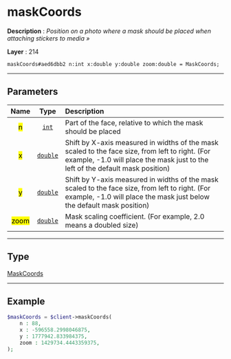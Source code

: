 # maskCoords

**Description** : *Position on a photo where a mask should be placed when attaching stickers to media &raquo;*

**Layer** : 214

```tl
maskCoords#aed6dbb2 n:int x:double y:double zoom:double = MaskCoords;
```

---

## Parameters

| Name | Type | Description |
| :---: | :---: | :--- |
| <mark>n</mark> | [`int`](type/int) | Part of the face, relative to which the mask should be placed |
| <mark>x</mark> | [`double`](type/double) | Shift by X-axis measured in widths of the mask scaled to the face size, from left to right. (For example, -1.0 will place the mask just to the left of the default mask position) |
| <mark>y</mark> | [`double`](type/double) | Shift by Y-axis measured in widths of the mask scaled to the face size, from left to right. (For example, -1.0 will place the mask just below the default mask position) |
| <mark>zoom</mark> | [`double`](type/double) | Mask scaling coefficient. (For example, 2.0 means a doubled size) |

---

## Type

[MaskCoords](type/MaskCoords)

---

## Example

```php
$maskCoords = $client->maskCoords(
	n : 88,
	x : -596558.2998046875,
	y : 1777942.833984375,
	zoom : 1429734.4443359375,
);
```
